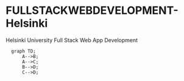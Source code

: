 # FULLSTACKWEBDEVELOPMENT-Helsinki
Helsinki University Full Stack Web App Development
```mermaid
  graph TD;
      A-->B;
      A-->C;
      B-->D;
      C-->D;
```
